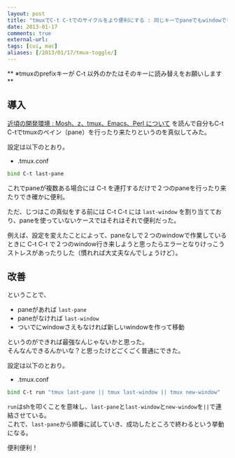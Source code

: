 ```yaml
---
layout: post
title: "tmuxでC-t C-tでのサイクルをより便利にする : 同じキーでpaneでもwindowでも行き来できるようにしてみた"
date: 2013-01-17
comments: true
external-url: 
tags: [cui, mac]
aliases: [/2013/01/17/tmux-toggle/]
---
```


** ※tmuxのprefixキーが C-t 以外のかたはそのキーに読み替えをお願いします **

## 導入

[近頃の開発環境 : Mosh、z、tmux、Emacs、Perl について](http://d.hatena.ne.jp/naoya/20130108/1357630895) を読んで自分もC-t C-tでtmuxのペイン（pane）を行ったり来たりというのを真似してみた。

設定は以下のとおり。

* .tmux.conf

```sh
bind C-t last-pane
```

これでpaneが複数ある場合には C-t を連打するだけで２つのpaneを行ったり来たりでき確かに便利。

ただ、じつはこの真似をする前には C-t C-t には `last-window` を割り当てており、paneを使っていないケースではそれはそれで便利だった。

例えば、設定を変えたことによって、paneなしで２つのwindowで作業しているときに C-t C-t で２つのwindow行き来しようと思ったらエラーとなりけっこうストレスがあったりした（慣れれば大丈夫なんでしょうけど）。

## 改善

ということで、

* paneがあれば `last-pane`
* paneがなければ `last-window`
* ついでにwindowさえもなければ新しいwindowを作って移動

<!-- more -->

というのができれば最強なんじゃないかと思った。  
そんなんできるんかいな？と思ったけどごくごく普通にできた。

設定は以下のとおり。

* .tmux.conf

```sh
bind C-t run "tmux last-pane || tmux last-window || tmux new-window"
```

`run`はshを叩くことを意味し、`last-pane`と`last-window`と`new-window`を`||`で連結させている。  
これで、`last-pane`から順番に試していき、成功したところで終わるという挙動になる。

便利便利！
